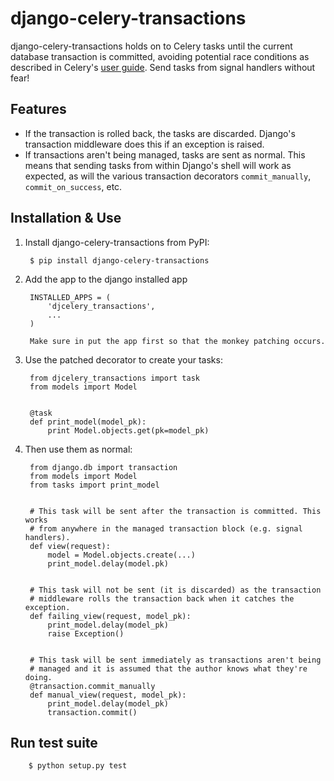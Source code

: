 # django-celery-transactions

django-celery-transactions holds on to Celery tasks until the current database
transaction is committed, avoiding potential race conditions as described in
Celery's [user guide][1]. Send tasks from signal handlers without fear!

## Features

* If the transaction is rolled back, the tasks are discarded. Django's
  transaction middleware does this if an exception is raised.
* If transactions aren't being managed, tasks are sent as normal. This means
  that sending tasks from within Django's shell will work as expected, as will
  the various transaction decorators `commit_manually`, `commit_on_success`, etc.

## Installation & Use

1. Install django-celery-transactions from PyPI:

        $ pip install django-celery-transactions

2. Add the app to the django installed app

        INSTALLED_APPS = (
            'djcelery_transactions',
            ...
        )

        Make sure in put the app first so that the monkey patching occurs.


3. Use the patched decorator to create your tasks:

        from djcelery_transactions import task
        from models import Model


        @task
        def print_model(model_pk):
            print Model.objects.get(pk=model_pk)

4. Then use them as normal:

        from django.db import transaction
        from models import Model
        from tasks import print_model


        # This task will be sent after the transaction is committed. This works
        # from anywhere in the managed transaction block (e.g. signal handlers).
        def view(request):
            model = Model.objects.create(...)
            print_model.delay(model.pk)


        # This task will not be sent (it is discarded) as the transaction
        # middleware rolls the transaction back when it catches the exception.
        def failing_view(request, model_pk):
            print_model.delay(model_pk)
            raise Exception()


        # This task will be sent immediately as transactions aren't being
        # managed and it is assumed that the author knows what they're doing.
        @transaction.commit_manually
        def manual_view(request, model_pk):
            print_model.delay(model_pk)
            transaction.commit()

## Run test suite

        $ python setup.py test

[1]: http://celery.readthedocs.org/en/latest/userguide/tasks.html#database-transactions
